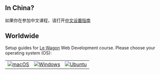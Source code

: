 ## In China?

如果你在参加中文课程，请打开<a href="README.cn.md">中文设置指南</a>

## Worldwide

Setup guides for [Le Wagon](https://www.lewagon.com) Web Development course. Please choose your operating system (OS):

<table>
  <tr>
    <td>
      <a href="macos.md">
        <img src="images/apple_logo.png" alt="macOS">
      </a>
    </td>
    <td>
      <a href="windows.md">
        <img src="images/windows_logo.png" alt="Windows">
      </a>
    </td>
    <td>
      <a href="ubuntu.md">
        <img src="images/linux_logo.png" alt="Ubuntu">
      </a>
    </td>
  </tr>
</table>
